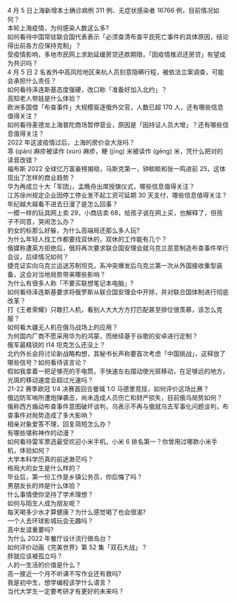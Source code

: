 4 月 5 日上海新增本土确诊病例 311 例、无症状感染者 16766 例，目前情况如何？  
本轮上海疫情，为何感染人数这么多?  
如何看待中国常驻联合国代表表示「必须查清布查平民死亡事件的具体原因，结论得出前各方应保持克制」？  
受疫情影响，多地市民网上求助延缓房贷还款期限，「因疫情推迟还房贷」有望成为共识吗？  
4 月 5 日 2 名省外中高风险地区来杭人员刻意隐瞒行程，被依法立案调查，可能会承担什么责任？  
如何看待泽连斯基态度强硬，改口称「准备好加入北约」？  
高知老人带娃是什么体验？  
欧洲多国借「布查事件」大规模驱逐俄外交官，人数已超 170 人，还有哪些信息值得关注？  
如何看待麦德龙上海普陀商场暂停营业，原因是「因持证人员大增」？还有哪些信息值得关注？  
2022 年这波疫情过后，上海的房价会大涨吗？  
荨 (qián) 麻疹被读作 (xún) 麻疹，粳 (jīng) 米被读作 (gēng) 米，凭什么把对的读音改错？  
福布斯 2022 全球亿万富豪榜揭晓，马斯克第一，钟睒睒和张一鸣进前 25，这体现出了怎样的商业趋势？  
华为再成立十大「军团」，孟晚舟出席授旗仪式，哪些信息值得关注？  
江苏徐州规定企业因停工停业发不起工资可延期 30 天支付，哪些信息值得关注？  
年纪越大越看不进去日漫了是怎么回事？  
一模一样的玩具网上卖 29，小商店卖 68，给孩子说在网上买，也解释了，但孩子不同意，哭闹怎么办？  
豹女的标那么好躲，为什么高端局还那么多人玩?  
为什么年轻人找工作都要找双休的，双休的工作能有几个？  
俄媒称遭英方拒绝后，俄将再次要求联合国安理会就乌克兰恶意制造布查事件举行会议，后续情况如何？  
捷克证实向乌克兰运送苏制坦克，系冲突爆发后乌克兰第一次从外国接收重型装备，这会对当地局势带来哪些影响？  
为什么有很多人称「不要买联想笔记本电脑」?  
如何看待泽连斯基要求将俄罗斯从联合国安理会中开除，并对联合国体制进行彻底改革？  
打《王者荣耀》只敢打人机，看别人大大方方打匹配甚至排位很羡慕，该怎么克服？  
如何看大疆无人机在俄乌战场上的应用？  
为何国内厂商不愿采用华为的鸿蒙，而继续基于谷歌的安卓进行定制？  
俄军最精锐的 t14 坦克怎么还没上？  
北约外长会将讨论新战略构想，其秘书长声称要首次考虑「中国挑战」，这释放了哪些信号？如何看待该言论？  
假如我拿着一把足够亮的手电筒，手快速左右摆动使光斑移动，在足够远的地方，光斑的移动速度会超过光速吗？  
21-22 赛季欧冠 1/4 决赛首回合曼城 1:0 马德里竞技，如何评价这场比赛？  
俄边防军哨所遭炮弹袭击，尚未造成人员伤亡和财产损失，目前俄乌局势如何？  
俄称西方煽动布查事件意图破坏谈判，乌表示不再与俄就乌去军事化问题谈判，布查事件对局势造成了多大影响？  
相亲对象爱答不理，回复简短怎么办？  
有哪些堪称神作的动漫？  
如何看待雷军票选最受欢迎小米手机，小米 6 排名第一？你曾用过哪款小米手机，体验如何？  
大学本科学历真的前途渺茫吗？  
格局大的女生是什么样的？  
毕业后，第一份工作是乡镇公务员，你后悔了吗？  
男朋友长的帅是什么体验？  
什么事情使你坚持了学术理想？  
如何与陌生人成为朋友呢？  
每天喝多少水才算健康？为什么感觉喝了也会很渴?  
一个人去环球影城玩会无趣吗？  
高中友谊重要吗?  
为什么 2022 年餐厅设计流行做岛台？  
如何评价动画《完美世界》第 52 集「双石大战」？  
胖就应该被孤立吗？  
人的一生活的价值是什么？  
高一接近一个月不听课不写作业还有救吗?  
我是初中生，想学编程该学什么语言？  
当代大学生一定要考研才有更好的未来吗？  
